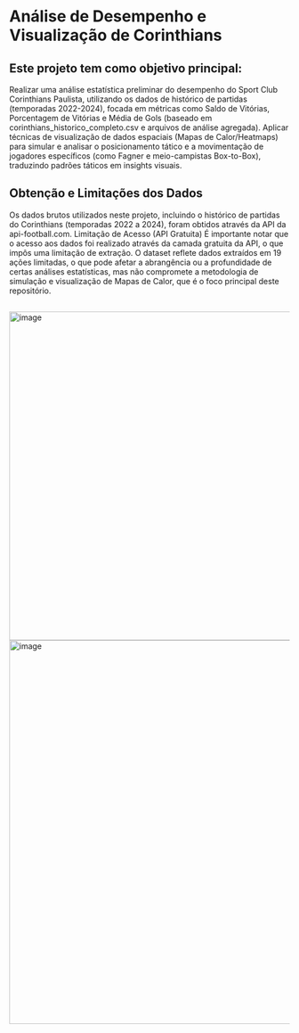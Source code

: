 # Análise de Desempenho e Visualização de Corinthians

## Este projeto tem como objetivo principal:
Realizar uma análise estatística preliminar do desempenho do Sport Club Corinthians Paulista, utilizando os dados de histórico de partidas (temporadas 2022-2024), focada em métricas como Saldo de Vitórias, Porcentagem de Vitórias e Média de Gols (baseado em corinthians_historico_completo.csv e arquivos de análise agregada). Aplicar técnicas de visualização de dados espaciais (Mapas de Calor/Heatmaps) para simular e analisar o posicionamento tático e a movimentação de jogadores específicos (como Fagner e meio-campistas Box-to-Box), traduzindo padrões táticos em insights visuais.

## Obtenção e Limitações dos Dados
Os dados brutos utilizados neste projeto, incluindo o histórico de partidas do Corinthians (temporadas 2022 a 2024), foram obtidos através da API da api-football.com.
Limitação de Acesso (API Gratuita)
É importante notar que o acesso aos dados foi realizado através da camada gratuita da API, o que impôs uma limitação de extração. O dataset reflete dados extraídos em 19 ações limitadas, o que pode afetar a abrangência ou a profundidade de certas análises estatísticas, mas não compromete a metodologia de simulação e visualização de Mapas de Calor, que é o foco principal deste repositório.

##
<img width="1187" height="590" alt="image" src="https://github.com/user-attachments/assets/55232a8e-abc1-476d-9cb3-adfd0b657180" />
<img width="925" height="689" alt="image" src="https://github.com/user-attachments/assets/8027db4b-ccb1-4240-90bc-067e9dccfb0b" />
